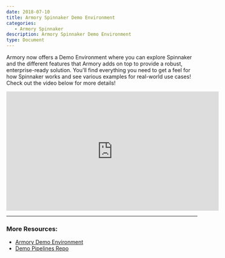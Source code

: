 ```yaml
---
date: 2018-07-10
title: Armory Spinnaker Demo Environment
categories:
   - Armory Spinnaker
description: Armory Spinnaker Demo Environment
type: Document
---
```


Armory now offers a Demo Environment where you can explore Spinnaker and the different features that Armory adds on top to provide a robust, enterprise-ready solution. You'll find everything you need to get a feel for how Spinnaker works and see various examples for real-world use cases! Check out the video below for more details!

<iframe width="560" height="315" src="https://www.youtube.com/embed/RMDo9TpDW-M" frameborder="0" allow="autoplay; encrypted-media" allowfullscreen></iframe>

***

### More Resources: 
- [Armory Demo Environment](go.armory.io/demo-environment)
- [Demo Pipelines Repo](https://github.com/armory/demo-pipelines)
